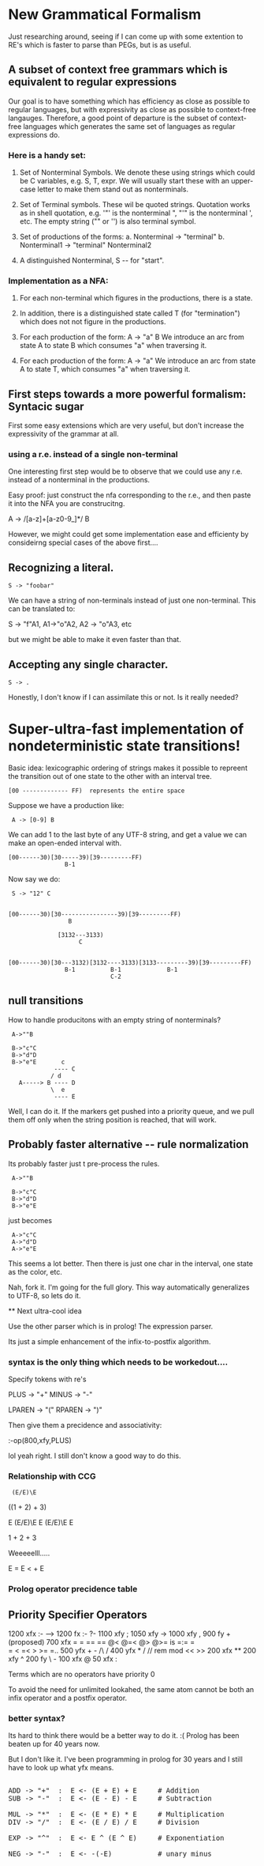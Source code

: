 #  New Grammatical Formalism

Just researching around, seeing if I can come up with some extention
to RE's which is faster to parse than PEGs, but is as useful.


##  A subset of context free grammars which is equivalent to regular expressions

Our goal is to have something which has efficiency as close as
possible to regular languages, but with expressivity as close as
possible to context-free langauges.  Therefore, a good point of
departure is the subset of context-free languages which generates the
same set of languages as regular expressions do.


###  Here is a handy set:

1.  Set of Nonterminal Symbols.  We denote these using strings which
    could be C variables, e.g. S, T, expr.  We will usually start
    these with an upper-case letter to make them stand out as
    nonterminals.

2.  Set of Terminal symbols.  These wil be quoted strings.  Quotation
    works as in shell quotation, e.g. '"' is the nonterminal ", "'" is
    the nonterminal ', etc.  The empty string ("" or '') is also
    terminal symbol.
    
3.  Set of productions of the forms:
    a.  Nonterminal -> "terminal"
    b.  Nonterminal1 -> "terminal" Nonterminal2

4.  A distinguished Nonterminal, S -- for "start".  


### Implementation as a NFA:

1.  For each non-terminal which figures in the productions, there is a
    state.

2.  In addition, there is a distinguished state called T (for
    "termination") which does not not figure in the productions.

3.  For each production of the form:
    A -> "a" B
    We introduce an arc from state A to state B which consumes "a"
    when traversing it.

4.  For each production of the form:
    A -> "a"
    We introduce an arc from state A to state T, which consumes "a"
    when traversing it.


## First steps towards a more powerful formalism: Syntacic sugar

First some easy extensions which are very useful, but don't increase
the expressivity of the grammar at all.


### using a r.e. instead of a single non-terminal

One interesting first step would be to observe that we could use any r.e.
instead of a nonterminal in the productions.

Easy proof: just construct the nfa corresponding to the r.e., and then 
paste it into the NFA you are construcitng.


A -> /[a-z]+[a-z0-9_]*/ B


However, we might could get some implementation ease and efficienty by
consideirng special cases of the above first....


##  Recognizing a literal.

    S -> "foobar"  


We can have a string of non-terminals instead of just one non-terminal.  This can be translated to:

   S -> "f"A1,  A1->"o"A2, A2 -> "o"A3, etc

but we might be able to make it even faster than that.  


##  Accepting any single character.

    S -> .

   Honestly, I don't know if I can assimilate this or not.  Is it really needed?
   



#  Super-ultra-fast implementation of nondeterministic state transitions!


Basic idea:  lexicographic ordering of strings makes it possible to repreent
the transition out of one state to the other with an interval tree.


    [00 ------------- FF)  represents the entire space


Suppose we have a production like:

     A -> [0-9] B


We can add 1 to the last byte of any UTF-8 string, and get a value we can make an open-ended interval with.


    [00------30)[30-----39)[39---------FF)
                    B-1


Now say we do:

     S -> "12" C


    [00------30)[30----------------39)[39---------FF)
                     B

                  [3132---3133)
                        C


    [00------30)[30---3132)[3132----3133)[3133---------39)[39---------FF)
                    B-1          B-1             B-1
                                 C-2


##  null transitions

How to handle producitons with an empty string of nonterminals?

     A->""B

     B->"c"C
     B->"d"D
     B->"e"E       c
                 ---- C
                / d
       A-----> B ---- D
                \  e
                 ---- E


Well, I can do it.  If the markers get pushed into a priority queue, and we
pull them off only when the string position is reached, that will work.


##  Probably faster alternative -- rule normalization

Its probably faster just t pre-process the rules.

     A->""B

     B->"c"C
     B->"d"D
     B->"e"E       

just becomes

     A->"c"C
     A->"d"D
     A->"e"E       

This seems a lot better.  Then there is just one char in the interval, one state as the
color, etc.  

Nah, fork it.  I'm going for the full glory.  This way automatically generalizes to 
UTF-8, so lets do it.



**  Next ultra-cool idea

Use the other parser which is in prolog! The expression parser.

Its just a simple enhancement of the infix-to-postfix algorithm.

### syntax is the only thing which needs to be workedout....

Specify tokens with re's

PLUS -> "+"
MINUS -> "-"

LPAREN -> "("
RPAREN -> ")"

Then give them a precidence and associativity:

:-op(800,xfy,PLUS)


lol yeah right. I still don't know a good way to do this.


###  Relationship with CCG

     (E/E)\E

((1 + 2) + 3)


E    (E/E)\E   E     (E/E)\E  E

1        +     2         +    3


Weeeeelll.....


E = E  < + E


### Prolog operator precidence table


Priority     Specifier      Operators
-------------------------------------
1200          xfx           :-   -->
1200           fx           :-   ?-
1100          xfy           ;
1050          xfy           ->
1000          xfy           ,
 900           fy           \+   (proposed)
 700          xfx           = \= == \== @<  @=<   @>   @>=   is   =:=  =\
 	      		     =  < =< >  >= =..
 500          yfx           +  -  /\    \/
 400          yfx           *  /  //  rem mod << >>
 200          xfx           **
 200          xfy           ^
 200           fy           \  -
 100          xfx           @
  50          xfx           :


Terms which are no operators have priority 0

To avoid the need for unlimited lookahed, the same atom cannot be both
an infix operator and a postfix operator.


### better syntax?

Its hard to think there would be a better way to do it. :(
Prolog has been beaten up for 40 years now.

But I don't like it.  I've been programming in prolog for 30 years
and I still have to look up what yfx means.

<PRE>
	
ADD -> "+"  :  E <- (E + E) + E     # Addition 
SUB -> "-"  :  E <- (E - E) - E     # Subtraction
 
MUL -> "*"  :  E <- (E * E) * E     # Multiplication
DIV -> "/"  :  E <- (E / E) / E     # Division

EXP -> "^"  :  E <- E ^ (E ^ E)     # Exponentiation

NEG -> "-"  :  E <- -(-E)           # unary minus


</PRE>
